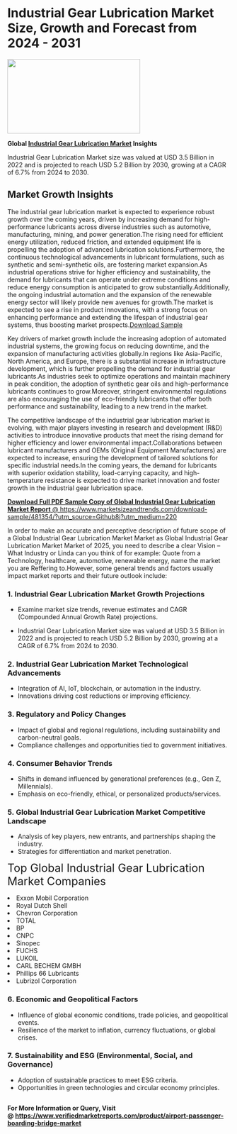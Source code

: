 <H1>Industrial Gear Lubrication Market Size, Growth and Forecast from 2024 - 2031</H1><img class="aligncenter size-medium wp-image-584254" src="https://thirdeyenews.in/wp-content/uploads/2024/09/Global-Market-Research-300x168.jpeg" alt="" width="300" height="168" /><p><strong>Global&nbsp;<a href="https://www.marketsizeandtrends.com/download-sample/481354/?utm_source=Github8j?utm_medium=220">Industrial Gear Lubrication Market</a> Insights</strong></p><p>Industrial Gear Lubrication Market size was valued at USD 3.5 Billion in 2022 and is projected to reach USD 5.2 Billion by 2030, growing at a CAGR of 6.7% from 2024 to 2030.</p><p><h2>Market Growth Insights</h2> <p>The industrial gear lubrication market is expected to experience robust growth over the coming years, driven by increasing demand for high-performance lubricants across diverse industries such as automotive, manufacturing, mining, and power generation.The rising need for efficient energy utilization, reduced friction, and extended equipment life is propelling the adoption of advanced lubrication solutions.Furthermore, the continuous technological advancements in lubricant formulations, such as synthetic and semi-synthetic oils, are fostering market expansion.As industrial operations strive for higher efficiency and sustainability, the demand for lubricants that can operate under extreme conditions and reduce energy consumption is anticipated to grow substantially.Additionally, the ongoing industrial automation and the expansion of the renewable energy sector will likely provide new avenues for growth.The market is expected to see a rise in product innovations, with a strong focus on enhancing performance and extending the lifespan of industrial gear systems, thus boosting market prospects.<a href="#" class="download-link">Download Sample</a> <p>Key drivers of market growth include the increasing adoption of automated industrial systems, the growing focus on reducing downtime, and the expansion of manufacturing activities globally.In regions like Asia-Pacific, North America, and Europe, there is a substantial increase in infrastructure development, which is further propelling the demand for industrial gear lubricants.As industries seek to optimize operations and maintain machinery in peak condition, the adoption of synthetic gear oils and high-performance lubricants continues to grow.Moreover, stringent environmental regulations are also encouraging the use of eco-friendly lubricants that offer both performance and sustainability, leading to a new trend in the market.</p> <p>The competitive landscape of the industrial gear lubrication market is evolving, with major players investing in research and development (R&D) activities to introduce innovative products that meet the rising demand for higher efficiency and lower environmental impact.Collaborations between lubricant manufacturers and OEMs (Original Equipment Manufacturers) are expected to increase, ensuring the development of tailored solutions for specific industrial needs.In the coming years, the demand for lubricants with superior oxidation stability, load-carrying capacity, and high-temperature resistance is expected to drive market innovation and foster growth in the industrial gear lubrication space.</p> <a href="#" class="get-more-link"></p><p><span class=""><strong>Download Full PDF Sample Copy of Global Industrial Gear Lubrication Market Report</strong> @ <a href="https://www.marketsizeandtrends.com/download-sample/481354/?utm_source=Github8j?utm_medium=220" target="_blank">https://www.marketsizeandtrends.com/download-sample/481354/?utm_source=Github8j?utm_medium=220</a></span></p><p>In order to make an accurate and perceptive description of future scope of a Global&nbsp;Industrial Gear Lubrication Market Market as Global&nbsp;Industrial Gear Lubrication Market Market of 2025, you need to describe a clear Vision &ndash; What Industry or Linda can you think of for example: Quote from a Technology, healthcare, automotive, renewable energy, name the market you are Reffering to.However, some general trends and factors usually impact market reports and their future outlook include:</p><h3>1.&nbsp;<strong>Industrial Gear Lubrication Market Growth Projections</strong></h3><ul><li>Examine market size trends, revenue estimates and CAGR (Compounded Annual Growth Rate) projections.</li><li><p>Industrial Gear Lubrication Market size was valued at USD 3.5 Billion in 2022 and is projected to reach USD 5.2 Billion by 2030, growing at a CAGR of 6.7% from 2024 to 2030.</p></li></ul><h3>2.&nbsp;<strong>Industrial Gear Lubrication Market Technological Advancements</strong></h3><ul><li>Integration of AI, IoT, blockchain, or automation in the industry.</li><li>Innovations driving cost reductions or improving efficiency.</li></ul><h3>3.&nbsp;<strong>Regulatory and Policy Changes</strong></h3><ul><li>Impact of global and regional regulations, including sustainability and carbon-neutral goals.</li><li>Compliance challenges and opportunities tied to government initiatives.</li></ul><h3>4.&nbsp;<strong>Consumer Behavior Trends</strong></h3><ul><li>Shifts in demand influenced by generational preferences (e.g., Gen Z, Millennials).</li><li>Emphasis on eco-friendly, ethical, or personalized products/services.</li></ul><h3>5.&nbsp;<strong>Global Industrial Gear Lubrication Market Competitive Landscape</strong></h3><ul><li>Analysis of key players, new entrants, and partnerships shaping the industry.</li><li>Strategies for differentiation and market penetration.</li></ul><p data-pm-slice="1 1 []"><span style="color: inherit; font-family: inherit; font-size: 25px;">Top Global Industrial Gear Lubrication Market Companies</span></p><div class="" data-test-id=""><p><li>Exxon Mobil Corporation</li><li> Royal Dutch Shell</li><li> Chevron Corporation</li><li> TOTAL</li><li> BP</li><li> CNPC</li><li> Sinopec</li><li> FUCHS</li><li> LUKOIL</li><li> CARL BECHEM GMBH</li><li> Phillips 66 Lubricants</li><li> Lubrizol Corporation</li></p></div><h3>6.&nbsp;<strong>Economic and Geopolitical Factors</strong></h3><ul><li>Influence of global economic conditions, trade policies, and geopolitical events.</li><li>Resilience of the market to inflation, currency fluctuations, or global crises.</li></ul><h3>7.&nbsp;<strong>Sustainability and ESG (Environmental, Social, and Governance)</strong></h3><ul><li>Adoption of sustainable practices to meet ESG criteria.</li><li>Opportunities in green technologies and circular economy principles.</li></ul><h2><strong style="font-size: 14px;">For More Information or Query, Visit @&nbsp;</strong><a style="background-color: #ffffff; font-size: 14px;" href="https://www.marketsizeandtrends.com/report/industrial-gear-lubrication-market/" target="_blank">https://www.verifiedmarketreports.com/product/airport-passenger-boarding-bridge-market</a></h2>